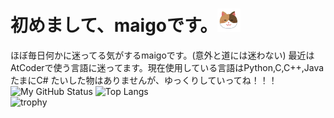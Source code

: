 # 初めまして、maigoです。<img src="images/cat.png" width="37px">  
ほぼ毎日何かに迷ってる気がするmaigoです。(意外と道には迷わない)
最近はAtCoderで使う言語に迷ってます。現在使用している言語はPython,C,C++,JavaたまにC#
たいした物はありませんが、ゆっくりしていってね！！！
![My GitHub Status](https://github-readme-stats.vercel.app/api?username=MAIGOMAIGO&show_icons=true)
![Top Langs](https://github-readme-stats.vercel.app/api/top-langs/?username=MAIGOMAIGO&layout=compact&hide=Roff,Shell,Makefile)  
![trophy](https://github-profile-trophy.vercel.app/?username=MAIGOMAIGO&column=7)
